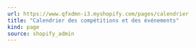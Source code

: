 ```yaml
---
url: https://www.qfxdmn-i3.myshopify.com/pages/calendrier
title: "Calendrier des compétitions et des événements"
kind: page
source: shopify_admin
---
```


